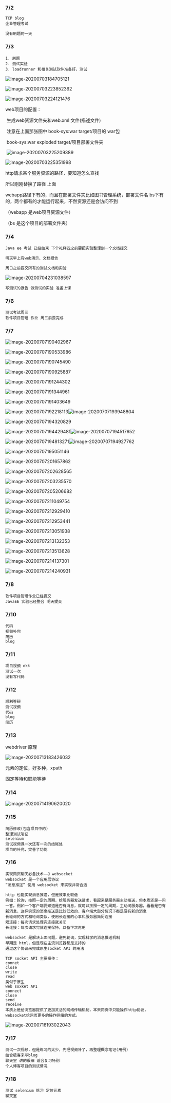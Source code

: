 ### 7/2

```
TCP blog 
企业管理考试

没有刷题的一天
```

### 7/3

```
1. 刷题
2. 测试实验
3. loadrunner 和相关测试软件准备好，测试
```

![image-20200703184705121](C:\Users\Administrator\AppData\Roaming\Typora\typora-user-images\image-20200703184705121.png)

![image-20200703223852362](C:\Users\Administrator\AppData\Roaming\Typora\typora-user-images\image-20200703223852362.png)



![image-20200703224121476](C:\Users\Administrator\AppData\Roaming\Typora\typora-user-images\image-20200703224121476.png)

web项目的配置：

​	生成web资源文件夹和web.xml 文件(描述文件)

​	注意在上面那张图中 book-sys:war   target/项目的 war包

​										book-sys:war exploded   target/项目部署文件夹

​	![image-20200703225209389](C:\Users\Administrator\AppData\Roaming\Typora\typora-user-images\image-20200703225209389.png)

  ![image-20200703225351998](C:\Users\Administrator\AppData\Roaming\Typora\typora-user-images\image-20200703225351998.png)

http请求某个服务资源的路径，要知道怎么查找

所以刚刚替换了路径  上面

webapp路径下有的，而且在部署文件夹比如图书管理系统，部署文件名 bs下有的，两个都有的才能运行起来，不然资源还是会访问不到

（webapp 是web项目资源文件）

（bs 是这个项目的部署文件夹）

### 7/4

```
Java ee 考试 已经结束 下个礼拜四之前要把实验整理到一个文档提交

明天早上有web演示、文档报告

周日之前要交所有的测试文档和实验
```

![image-20200704231038597](C:\Users\Administrator\AppData\Roaming\Typora\typora-user-images\image-20200704231038597.png)

```
写测试的报告 做测试的实验 准备上课
```

### 7/6

```
测试考试周三
软件项目管理 作业 周三前要完成
```

### 7/7

![image-20200707190402967](C:\Users\Administrator\AppData\Roaming\Typora\typora-user-images\image-20200707190402967.png)

![image-20200707190533986](C:\Users\Administrator\AppData\Roaming\Typora\typora-user-images\image-20200707190533986.png)

![image-20200707190745490](C:\Users\Administrator\AppData\Roaming\Typora\typora-user-images\image-20200707190745490.png)

![image-20200707190925887](C:\Users\Administrator\AppData\Roaming\Typora\typora-user-images\image-20200707190925887.png)

![image-20200707191244302](C:\Users\Administrator\AppData\Roaming\Typora\typora-user-images\image-20200707191244302.png)

![image-20200707191344961](C:\Users\Administrator\AppData\Roaming\Typora\typora-user-images\image-20200707191344961.png)

![image-20200707191403649](C:\Users\Administrator\AppData\Roaming\Typora\typora-user-images\image-20200707191403649.png)

![image-20200707192218113](C:\Users\Administrator\AppData\Roaming\Typora\typora-user-images\image-20200707192218113.png)![image-20200707193948804](C:\Users\Administrator\AppData\Roaming\Typora\typora-user-images\image-20200707193948804.png)

![image-20200707194320829](C:\Users\Administrator\AppData\Roaming\Typora\typora-user-images\image-20200707194320829.png)

![image-20200707194429481](C:\Users\Administrator\AppData\Roaming\Typora\typora-user-images\image-20200707194429481.png)![image-20200707194517652](C:\Users\Administrator\AppData\Roaming\Typora\typora-user-images\image-20200707194517652.png)

![image-20200707194813271](C:\Users\Administrator\AppData\Roaming\Typora\typora-user-images\image-20200707194813271.png)![image-20200707194927762](C:\Users\Administrator\AppData\Roaming\Typora\typora-user-images\image-20200707194927762.png)

![image-20200707195051146](C:\Users\Administrator\AppData\Roaming\Typora\typora-user-images\image-20200707195051146.png)

![image-20200707201657862](C:\Users\Administrator\AppData\Roaming\Typora\typora-user-images\image-20200707201657862.png)

![image-20200707202628565](C:\Users\Administrator\AppData\Roaming\Typora\typora-user-images\image-20200707202628565.png)

![image-20200707203235570](C:\Users\Administrator\AppData\Roaming\Typora\typora-user-images\image-20200707203235570.png)

![image-20200707205206682](C:\Users\Administrator\AppData\Roaming\Typora\typora-user-images\image-20200707205206682.png)

![image-20200707211049754](C:\Users\Administrator\AppData\Roaming\Typora\typora-user-images\image-20200707211049754.png)

![image-20200707212929410](C:\Users\Administrator\AppData\Roaming\Typora\typora-user-images\image-20200707212929410.png)

![image-20200707212953441](C:\Users\Administrator\AppData\Roaming\Typora\typora-user-images\image-20200707212953441.png)

![image-20200707213051938](C:\Users\Administrator\AppData\Roaming\Typora\typora-user-images\image-20200707213051938.png)

![image-20200707213132353](C:\Users\Administrator\AppData\Roaming\Typora\typora-user-images\image-20200707213132353.png)

![image-20200707213513628](C:\Users\Administrator\AppData\Roaming\Typora\typora-user-images\image-20200707213513628.png)

![image-20200707214137301](C:\Users\Administrator\AppData\Roaming\Typora\typora-user-images\image-20200707214137301.png)

![image-20200707214240931](C:\Users\Administrator\AppData\Roaming\Typora\typora-user-images\image-20200707214240931.png)

### 7/8

```
软件项目管理作业已经提交
JavaEE 实验已经整合 明天提交
```

### 7/10

```
代码
视频补完
简历
blog
```

### 7/11

```
项目视频 okk
测试一次
没有写代码
```

### 7/12

```
顺利答辩 
测试视频
代码
blog
简历
```

### 7/13

webdriver 原理

![image-20200713183426032](C:\Users\Administrator\AppData\Roaming\Typora\typora-user-images\image-20200713183426032.png)

元素的定位，好多种，xpath

固定等待和职能等待

### 7/14

![image-20200714190620020](C:\Users\Administrator\AppData\Roaming\Typora\typora-user-images\image-20200714190620020.png)

### 7/15

```
简历修改(包含项目中的)
整理测试笔记
selenium
测试视频课一次还有一次的结尾处
项目的补充，完善了功能
```

### 7/16

```
实现网页聊天必备技术——》websocket
websocket 是一个应用层协议
“消息推送” 使用 websocket 来实现非常合适

http 也能实现消息推送，但是效率比较低
例如：轮询，按照一定的周期，给服务器发送请求，看起来是服务器主动推送，但本质还是一问一答。例如一个客户端要知道是否有消息，就可以按照一定的周期，主动问服务器，看看是否有新消息，这样实现的消息推送是比较低效的，客户端大部分情况下都是没有新的消息
长轮询的方式和轮询类似，使用长连接的心事和服务器简历连接
短连接：每次请求处理完连接就关闭
长连接：每次请求完就连接保持，以备下次再用

websocket 是解决上面问题，避免轮询，实现科学的消息推送机制
早期是 html，但是现在主流浏览器都是支持的
通过这个协议来完成原生socket API 的用法

TCP socket API 主要操作：
connet
close
write
read
类似于原生
web soxket API 
connect
close
send
receive
本质上是给浏览器提供了更加灵活的网络传输机制，本来网页中只能操作http协议，websocket给网页更多的操作网络的方式。
```

![image-20200716193022043](C:\Users\Administrator\AppData\Roaming\Typora\typora-user-images\image-20200716193022043.png)

### 7/17

```
测试一次视频，但是练习的太少，先把视频补了，再整理概念笔记(用例)
结合极客来写blog
聊天室 讲的很细 适合复习特别
个人博客项目的测试情况

```

### 7/18

```
测试 selenium 练习 定位元素
聊天室
```

